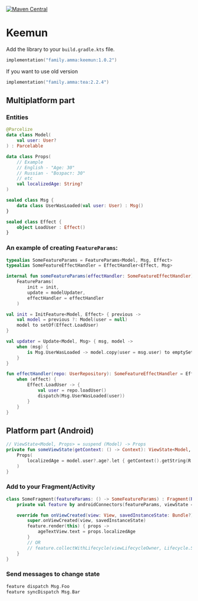 [![Maven Central](https://maven-badges.herokuapp.com/maven-central/family.amma/keemun/badge.svg?style=plastic)](https://maven-badges.herokuapp.com/maven-central/family.amma/keemun)

# Keemun
Add the library to your `build.gradle.kts` file.
```kotlin
implementation("family.amma:keemun:1.0.2")
```

If you want to use old version
```kotlin
implementation("family.amma:tea:2.2.4")
```


## Multiplatform part

### Entities
```kotlin
@Parcelize
data class Model(
    val user: User?
) : Parcelable

data class Props(
    // Example
    // English - "Age: 30"
    // Russian - "Возраст: 30"
    // etc
    val localizedAge: String?
)

sealed class Msg {
    data class UserWasLoaded(val user: User) : Msg()
}

sealed class Effect {
    object LoadUser : Effect()
}
```

### An example of creating `FeatureParams`:


```kotlin
typealias SomeFeatureParams = FeatureParams<Model, Msg, Effect>
typealias SomeFeatureEffectHandler = EffectHandler<Effect, Msg>

internal fun someFeatureParams(effectHandler: SomeFeatureEffectHandler): SomeFeatureParams =
    FeatureParams(
        init = init,
        update = modelUpdater,
        effectHandler = effectHandler
    )

val init = InitFeature<Model, Effect> { previous ->
    val model = previous ?: Model(user = null)
    model to setOf(Effect.LoadUser)
}

val updater = Update<Model, Msg> { msg, model ->
    when (msg) {
        is Msg.UserWasLoaded -> model.copy(user = msg.user) to emptySet()
    }  
}

fun effectHandler(repo: UserRepository): SomeFeatureEffectHandler = EffectHandler { effect, dispatch ->
    when (effect) {
        Effect.LoadUser -> {
            val user = repo.loadUser()
            dispatch(Msg.UserWasLoaded(user))
        }
    }
}
```

## Platform part (Android)

```kotlin
// ViewState<Model, Props> = suspend (Model) -> Props 
private fun someViewState(getContext: () -> Context): ViewState<Model, Props> = { model ->
    Props(
        localizedAge = model.user?.age?.let { getContext().getString(R.string.age, it) }
    )
}
```

### Add to your Fragment/Activity

```kotlin
class SomeFragment(featureParams: () -> SomeFeatureParams) : Fragment(R.layout.fragment_some) {
    private val feature by androidConnectors(featureParams, viewState = someViewState(::requireContext))

    override fun onViewCreated(view: View, savedInstanceState: Bundle?) {
        super.onViewCreated(view, savedInstanceState)
        feature.render(this) { props ->
            ageTextView.text = props.localizedAge
        }
        // OR 
        // feature.collectWithLifecycle(viewLifecycleOwner, Lifecycle.State.STARTED) { props -> }
    }
}
```

### Send messages to change state

```kotlin
feature dispatch Msg.Foo
feature syncDispatch Msg.Bar
```
